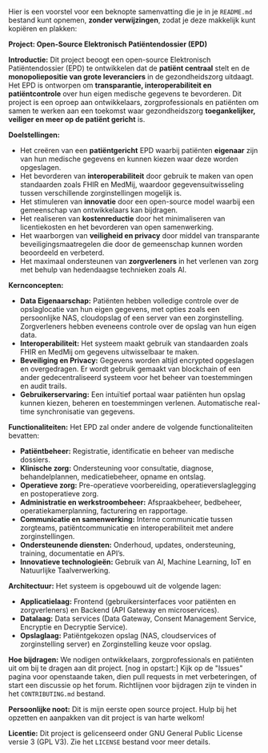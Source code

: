 Hier is een voorstel voor een beknopte samenvatting die je in je `README.md` bestand kunt opnemen, **zonder verwijzingen**, zodat je deze makkelijk kunt kopiëren en plakken:

**Project: Open-Source Elektronisch Patiëntendossier (EPD)**

**Introductie:**
Dit project beoogt een open-source Elektronisch Patiëntendossier (EPD) te ontwikkelen dat de **patiënt centraal** stelt en de **monopoliepositie van grote leveranciers** in de gezondheidszorg uitdaagt. Het EPD is ontworpen om **transparantie, interoperabiliteit en patiëntcontrole** over hun eigen medische gegevens te bevorderen. Dit project is een oproep aan ontwikkelaars, zorgprofessionals en patiënten om samen te werken aan een toekomst waar gezondheidszorg **toegankelijker, veiliger en meer op de patiënt gericht** is.

**Doelstellingen:**
*   Het creëren van een **patiëntgericht** EPD waarbij patiënten **eigenaar** zijn van hun medische gegevens en kunnen kiezen waar deze worden opgeslagen.
*   Het bevorderen van **interoperabiliteit** door gebruik te maken van open standaarden zoals FHIR en MedMij, waardoor gegevensuitwisseling tussen verschillende zorginstellingen mogelijk is.
*   Het stimuleren van **innovatie** door een open-source model waarbij een gemeenschap van ontwikkelaars kan bijdragen.
*   Het realiseren van **kostenreductie** door het minimaliseren van licentiekosten en het bevorderen van open samenwerking.
*   Het waarborgen van **veiligheid en privacy** door middel van transparante beveiligingsmaatregelen die door de gemeenschap kunnen worden beoordeeld en verbeterd.
*   Het maximaal ondersteunen van **zorgverleners** in het verlenen van zorg met behulp van hedendaagse technieken zoals AI.

**Kernconcepten:**
*   **Data Eigenaarschap:** Patiënten hebben volledige controle over de opslaglocatie van hun eigen gegevens, met opties zoals een persoonlijke NAS, cloudopslag of een server van een zorginstelling. Zorgverleners hebben eveneens controle over de opslag van hun eigen data.
*   **Interoperabiliteit:** Het systeem maakt gebruik van standaarden zoals FHIR en MedMij om gegevens uitwisselbaar te maken.
*   **Beveiliging en Privacy:** Gegevens worden altijd encrypted opgeslagen en overgedragen. Er wordt gebruik gemaakt van blockchain of een ander gedecentraliseerd systeem voor het beheer van toestemmingen en audit trails.
*   **Gebruikerservaring:** Een intuïtief portaal waar patiënten hun opslag kunnen kiezen, beheren en toestemmingen verlenen. Automatische real-time synchronisatie van gegevens.

**Functionaliteiten:**
Het EPD zal onder andere de volgende functionaliteiten bevatten:
*   **Patiëntbeheer:** Registratie, identificatie en beheer van medische dossiers.
*   **Klinische zorg:** Ondersteuning voor consultatie, diagnose, behandelplannen, medicatiebeheer, opname en ontslag.
*  **Operatieve zorg:** Pre-operatieve voorbereiding, operatieverslaglegging en postoperatieve zorg.
*   **Administratie en werkstroombeheer:** Afspraakbeheer, bedbeheer, operatiekamerplanning, facturering en rapportage.
*   **Communicatie en samenwerking:** Interne communicatie tussen zorgteams, patiëntcommunicatie en interoperabiliteit met andere zorginstellingen.
*   **Ondersteunende diensten:** Onderhoud, updates, ondersteuning, training, documentatie en API’s.
*   **Innovatieve technologieën:** Gebruik van AI, Machine Learning, IoT en Natuurlijke Taalverwerking.

**Architectuur:**
Het systeem is opgebouwd uit de volgende lagen:
*   **Applicatielaag:** Frontend (gebruikersinterfaces voor patiënten en zorgverleners) en Backend (API Gateway en microservices).
*   **Datalaag:** Data services (Data Gateway, Consent Management Service, Encryptie en Decryptie Service).
*   **Opslaglaag:** Patiëntgekozen opslag (NAS, cloudservices of zorginstelling server) en Zorginstelling keuze voor opslag.

**Hoe bijdragen:**
We nodigen ontwikkelaars, zorgprofessionals en patiënten uit om bij te dragen aan dit project. 
[nog in opstart:] Kijk op de "Issues" pagina voor openstaande taken, dien pull requests in met verbeteringen, of start een discussie op het forum. Richtlijnen voor bijdragen zijn te vinden in het `CONTRIBUTING.md` bestand.

**Persoonlijke noot:** Dit is mijn eerste open source project. Hulp bij het opzetten en aanpakken van dit project is van harte welkom!

**Licentie:**
Dit project is gelicenseerd onder GNU General Public License versie 3 (GPL V3). Zie het `LICENSE` bestand voor meer details.
